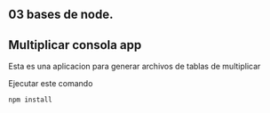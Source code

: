 

## 03 bases de node.
## Multiplicar consola app
Esta es una aplicacion para generar archivos de tablas de multiplicar

Ejecutar este comando

```
npm install
````